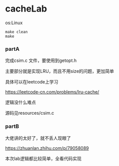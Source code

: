 # cacheLab

os:Linux

```shell
make clean
make
```



### partA

完成csim.c 文件，要使用到getopt.h

主要部分就是实现LRU，而且不用size的问题，更加简单

具体可以在leetcode上学习

https://leetcode-cn.com/problems/lru-cache/

逻辑没什么难点

源码见resources/csim.c

### partB

大佬讲的太好了，就不丢人现眼了

https://zhuanlan.zhihu.com/p/79058089



本次lab逻辑都比较简单，全看代码实现